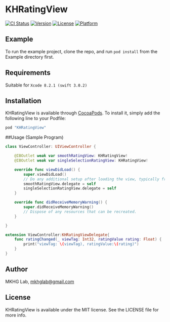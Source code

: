 # KHRatingView

[![CI Status](http://img.shields.io/travis/mkhglab@gmail.com/KHRatingView.svg?style=flat)](https://travis-ci.org/mkhglab@gmail.com/KHRatingView)
[![Version](https://img.shields.io/cocoapods/v/KHRatingView.svg?style=flat)](http://cocoapods.org/pods/KHRatingView)
[![License](https://img.shields.io/cocoapods/l/KHRatingView.svg?style=flat)](http://cocoapods.org/pods/KHRatingView)
[![Platform](https://img.shields.io/cocoapods/p/KHRatingView.svg?style=flat)](http://cocoapods.org/pods/KHRatingView)

## Example

To run the example project, clone the repo, and run `pod install` from the Example directory first.

## Requirements

Suitable for `Xcode 8.2.1 (swift 3.0.2)`


## Installation

KHRatingView is available through [CocoaPods](http://cocoapods.org). To install
it, simply add the following line to your Podfile:

```ruby
pod "KHRatingView"
```

##Usage (Sample Program)
```Swift
class ViewController: UIViewController {

    @IBOutlet weak var smoothRatingView: KHRatingView!
    @IBOutlet weak var singleSelectionRatingView: KHRatingView!

    override func viewDidLoad() {
        super.viewDidLoad()
        // Do any additional setup after loading the view, typically from a nib.
        smoothRatingView.delegate = self
        singleSelectionRatingView.delegate = self
    }

    override func didReceiveMemoryWarning() {
        super.didReceiveMemoryWarning()
        // Dispose of any resources that can be recreated.
    }

}

extension ViewController:KHRatingViewDelegate{
    func ratingChanged(_ viewTag: Int32, ratingValue rating: Float) {
        print("viewTag: \(viewTag), ratingValue:\(rating)")
    }
}
```

## Author

MKHG Lab, mkhglab@gmail.com

## License

KHRatingView is available under the MIT license. See the LICENSE file for more info.
